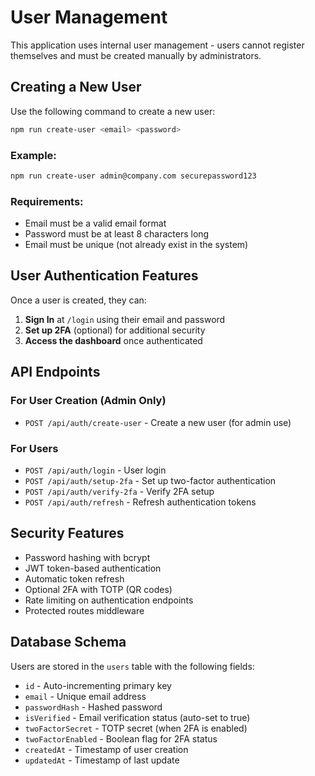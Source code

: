 # User Management

This application uses internal user management - users cannot register themselves and must be created manually by administrators.

## Creating a New User

Use the following command to create a new user:

```bash
npm run create-user <email> <password>
```

### Example:
```bash
npm run create-user admin@company.com securepassword123
```

### Requirements:
- Email must be a valid email format
- Password must be at least 8 characters long
- Email must be unique (not already exist in the system)

## User Authentication Features

Once a user is created, they can:

1. **Sign In** at `/login` using their email and password
2. **Set up 2FA** (optional) for additional security
3. **Access the dashboard** once authenticated

## API Endpoints

### For User Creation (Admin Only)
- `POST /api/auth/create-user` - Create a new user (for admin use)

### For Users
- `POST /api/auth/login` - User login
- `POST /api/auth/setup-2fa` - Set up two-factor authentication
- `POST /api/auth/verify-2fa` - Verify 2FA setup
- `POST /api/auth/refresh` - Refresh authentication tokens

## Security Features

- Password hashing with bcrypt
- JWT token-based authentication
- Automatic token refresh
- Optional 2FA with TOTP (QR codes)
- Rate limiting on authentication endpoints
- Protected routes middleware

## Database Schema

Users are stored in the `users` table with the following fields:
- `id` - Auto-incrementing primary key
- `email` - Unique email address
- `passwordHash` - Hashed password
- `isVerified` - Email verification status (auto-set to true)
- `twoFactorSecret` - TOTP secret (when 2FA is enabled)
- `twoFactorEnabled` - Boolean flag for 2FA status
- `createdAt` - Timestamp of user creation
- `updatedAt` - Timestamp of last update
